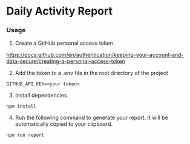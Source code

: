 # Daily Activity Report 

### Usage 

1. Create a GitHub personal access token 

https://docs.github.com/en/authentication/keeping-your-account-and-data-secure/creating-a-personal-access-token

2. Add the token to a .env file in the root directory of the project  
```
GITHUB_API_KEY=<your token>
```

3. Install dependencies
```
npm install
```

4. Run the following command to generate your report. It will be automatically copied to your clipboard.
  
```
npm run report
```

